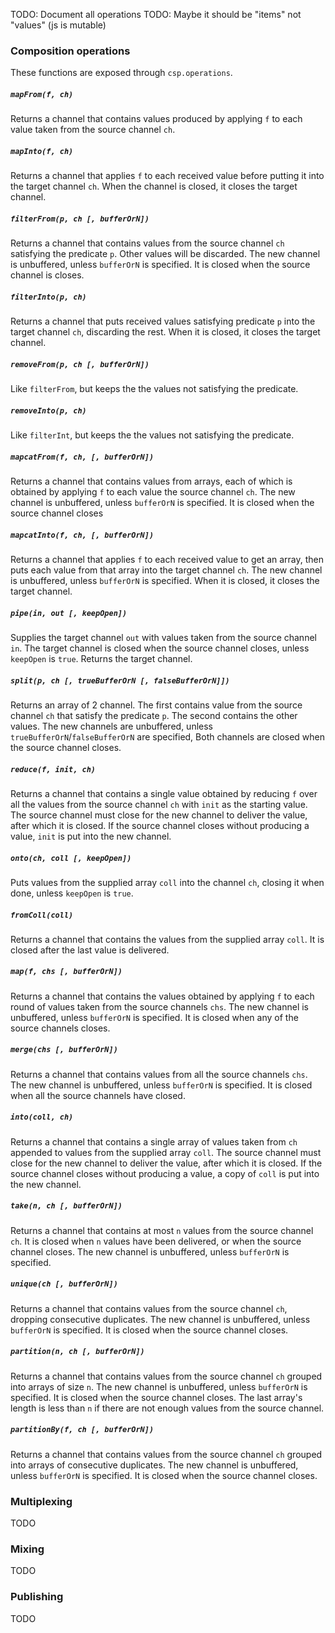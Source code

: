 TODO: Document all operations
TODO: Maybe it should be "items" not "values" (js is mutable)

### Composition operations ###
These functions are exposed through `csp.operations`.

##### `mapFrom(f, ch)` #####
Returns a channel that contains values produced by applying `f` to each value taken from the source channel `ch`.

##### `mapInto(f, ch)` #####
Returns a channel that applies `f` to each received value before putting it into the target channel `ch`. When the channel is closed, it closes the target channel.

##### `filterFrom(p, ch [, bufferOrN])` #####
Returns a channel that contains values from the source channel `ch` satisfying the predicate `p`. Other values will be discarded. The new channel is unbuffered, unless `bufferOrN` is specified. It is closed when the source channel is closes.

##### `filterInto(p, ch)` #####
Returns a channel that puts received values satisfying predicate `p` into the target channel `ch`, discarding the rest. When it is closed, it closes the target channel.

##### `removeFrom(p, ch [, bufferOrN])` #####
Like `filterFrom`, but keeps the the values not satisfying the predicate.

##### `removeInto(p, ch)` #####
Like `filterInt`, but keeps the the values not satisfying the predicate.

##### `mapcatFrom(f, ch, [, bufferOrN])` #####
Returns a channel that contains values from arrays, each of which is obtained by applying `f` to each value the source channel `ch`. The new channel is unbuffered, unless `bufferOrN` is specified. It is closed when the source channel closes

##### `mapcatInto(f, ch, [, bufferOrN])` #####
Returns a channel that applies `f` to each received value to get an array, then puts each value from that array into the target channel `ch`. The new channel is unbuffered, unless `bufferOrN` is specified. When it is closed, it closes the target channel.

##### `pipe(in, out [, keepOpen])` #####
Supplies the target channel `out` with values taken from the source channel `in`. The target channel is closed when the source channel closes, unless `keepOpen` is `true`. Returns the target channel.

##### `split(p, ch [, trueBufferOrN [, falseBufferOrN]])` #####
Returns an array of 2 channel. The first contains value from the source channel `ch` that satisfy the predicate `p`. The second contains the other values. The new channels are unbuffered, unless `trueBufferOrN`/`falseBufferOrN` are specified, Both channels are closed when the source channel closes.

##### `reduce(f, init, ch)` #####
Returns a channel that contains a single value obtained by reducing `f` over all the values from the source channel `ch` with `init` as the starting value. The source channel must close for the new channel to deliver the value, after which it is closed. If the source channel closes without producing a value, `init` is put into the new channel.

##### `onto(ch, coll [, keepOpen])` #####
Puts values from the supplied array `coll` into the channel `ch`, closing it when done, unless `keepOpen` is `true`.

##### `fromColl(coll)` #####
Returns a channel that contains the values from the supplied array `coll`. It is closed after the last value is delivered.

##### `map(f, chs [, bufferOrN])` #####
Returns a channel that contains the values obtained by applying `f` to each round of values taken from the source channels `chs`. The new channel is unbuffered, unless `bufferOrN` is specified. It is closed when any of the source channels closes.

##### `merge(chs [, bufferOrN])` #####
Returns a channel that contains values from all the source channels `chs`. The new channel is unbuffered, unless `bufferOrN` is specified. It is closed when all the source channels have closed.

##### `into(coll, ch)` #####
Returns a channel that contains a single array of values taken from `ch` appended to values from the supplied array `coll`. The source channel must close for the new channel to deliver the value, after which it is closed. If the source channel closes without producing a value, a copy of `coll` is put into the new channel.

##### `take(n, ch [, bufferOrN])` #####
Returns a channel that contains at most `n` values from the source channel `ch`. It is closed when `n` values have been delivered, or when the source channel closes. The new channel is unbuffered, unless `bufferOrN` is specified.

##### `unique(ch [, bufferOrN])` #####
Returns a channel that contains values from the source channel `ch`, dropping consecutive duplicates. The new channel is unbuffered, unless `bufferOrN` is specified. It is closed when the source channel closes.

##### `partition(n, ch [, bufferOrN])` #####
Returns a channel that contains values from the source channel `ch` grouped into arrays of size `n`. The new channel is unbuffered, unless `bufferOrN` is specified. It is closed when the source channel closes. The last array's length is less than `n` if there are not enough values from the source channel.

##### `partitionBy(f, ch [, bufferOrN])` #####
Returns a channel that contains values from the source channel `ch` grouped into arrays of consecutive duplicates. The new channel is unbuffered, unless `bufferOrN` is specified. It is closed when the source channel closes.

### Multiplexing ###

TODO

### Mixing ###

TODO

### Publishing ###

TODO
